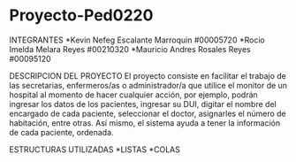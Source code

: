 # Proyecto-Ped0220
INTEGRANTES
*Kevin Nefeg Escalante Marroquin #00005720
*Rocio Imelda Melara Reyes #00210320
*Mauricio Andres Rosales Reyes #00095120

DESCRIPCION DEL PROYECTO 
El proyecto consiste en facilitar el trabajo de las secretarias, enfermeros/as o administrador/a que utilice el monitor de un hospital al momento de hacer cualquier acción, por ejemplo, podrán ingresar los datos de los pacientes, ingresar su DUI, digitar el nombre del encargado de cada paciente, seleccionar el doctor, asignarles el número de habitación, entre otras. Así mismo, el sistema ayuda a tener la información de cada paciente, ordenada.

ESTRUCTURAS UTILIZADAS
*LISTAS
*COLAS
